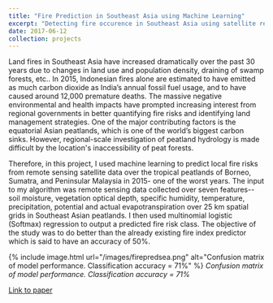 ```yaml
---
title: "Fire Prediction in Southeast Asia using Machine Learning"
excerpt: "Detecting fire occurence in Southeast Asia using satellite remote sensing and machine learning <br/><img src='/images/firepredsea.png'>"
date: 2017-06-12
collection: projects
---
```


Land fires in Southeast Asia have increased dramatically over the past 30 years due to changes in land use and population density, draining of swamp forests, etc.. In 2015, Indonesian fires alone are estimated to have emitted as much carbon dioxide as India’s annual fossil fuel usage, and to have caused around 12,000 premature deaths. The massive negative environmental and health impacts have prompted increasing interest from regional governments in better quantifying fire risks and identifying land management strategies. One of the major contributing factors is the equatorial Asian peatlands, which is one of the world’s biggest carbon sinks. However, regional-scale investigation of peatland hydrology is made difficult by the location's inaccessibility of peat forests. 

Therefore, in this project, I used machine learning to predict local fire risks from remote sensing satellite data over the tropical peatlands of Borneo, Sumatra, and Peninsular Malaysia in 2015- one of the worst years. The input to my algorithm was remote sensing data collected over seven features--soil moisture, vegetation optical depth, specific humidity, temperature, precipitation, potential and actual evapotranspiration over 25 km spatial grids in Southeast Asian peatlands. I then used multinomial logistic (Softmax) regression to output a predicted fire risk class. The objective of the study was to do better than the already existing fire index predictor which is said to have an accuracy of 50%. 

{% include image.html url="/images/firepredsea.png" alt="Confusion matrix of model performance. Classification accuracy = 71%" %}
_Confusion matrix of model performance. Classification accuracy = 71%_

<a href="http://cs229.stanford.edu/proj2017/final-reports/5239270.pdf" target="_blank">Link to paper</a>

